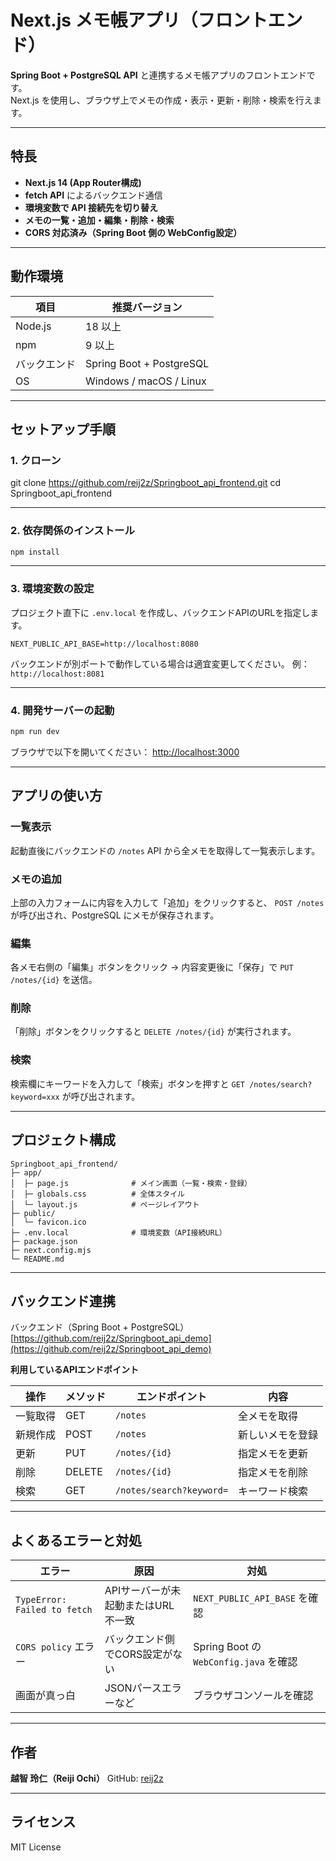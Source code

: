 # Next.js メモ帳アプリ（フロントエンド）

**Spring Boot + PostgreSQL API** と連携するメモ帳アプリのフロントエンドです。  
Next.js を使用し、ブラウザ上でメモの作成・表示・更新・削除・検索を行えます。

---

## 特長

- **Next.js 14 (App Router構成)**
- **fetch API** によるバックエンド通信
- **環境変数で API 接続先を切り替え**
- **メモの一覧・追加・編集・削除・検索**
- **CORS 対応済み（Spring Boot 側の WebConfig設定）**

---

## 動作環境

| 項目 | 推奨バージョン |
|------|----------------|
| Node.js | 18 以上 |
| npm | 9 以上 |
| バックエンド | Spring Boot + PostgreSQL |
| OS | Windows / macOS / Linux |

---

## セットアップ手順

### 1. クローン

git clone https://github.com/reij2z/Springboot_api_frontend.git
cd Springboot_api_frontend

---

### 2. 依存関係のインストール

```bash
npm install
```

---

### 3. 環境変数の設定

プロジェクト直下に `.env.local` を作成し、バックエンドAPIのURLを指定します。

```env
NEXT_PUBLIC_API_BASE=http://localhost:8080
```

バックエンドが別ポートで動作している場合は適宜変更してください。
例：`http://localhost:8081`

---

### 4. 開発サーバーの起動

```bash
npm run dev
```

ブラウザで以下を開いてください：
[http://localhost:3000](http://localhost:3000)

---

## アプリの使い方

### 一覧表示

起動直後にバックエンドの `/notes` API から全メモを取得して一覧表示します。

### メモの追加

上部の入力フォームに内容を入力して「追加」をクリックすると、
`POST /notes` が呼び出され、PostgreSQL にメモが保存されます。

### 編集

各メモ右側の「編集」ボタンをクリック → 内容変更後に「保存」で `PUT /notes/{id}` を送信。

### 削除

「削除」ボタンをクリックすると `DELETE /notes/{id}` が実行されます。

### 検索

検索欄にキーワードを入力して「検索」ボタンを押すと
`GET /notes/search?keyword=xxx` が呼び出されます。

---

## プロジェクト構成

```
Springboot_api_frontend/
├─ app/
│  ├─ page.js              # メイン画面（一覧・検索・登録）
│  ├─ globals.css          # 全体スタイル
│  └─ layout.js            # ページレイアウト
├─ public/
│  └─ favicon.ico
├─ .env.local              # 環境変数（API接続URL）
├─ package.json
├─ next.config.mjs
└─ README.md
```

---

## バックエンド連携

バックエンド（Spring Boot + PostgreSQL）
[https://github.com/reij2z/Springboot_api_demo](https://github.com/reij2z/Springboot_api_demo)

**利用しているAPIエンドポイント**

| 操作   | メソッド   | エンドポイント                  | 内容       |
| ---- | ------ | ------------------------ | -------- |
| 一覧取得 | GET    | `/notes`                 | 全メモを取得   |
| 新規作成 | POST   | `/notes`                 | 新しいメモを登録 |
| 更新   | PUT    | `/notes/{id}`            | 指定メモを更新  |
| 削除   | DELETE | `/notes/{id}`            | 指定メモを削除  |
| 検索   | GET    | `/notes/search?keyword=` | キーワード検索  |

---

## よくあるエラーと対処

| エラー                          | 原因                   | 対処                                 |
| ---------------------------- | -------------------- | ---------------------------------- |
| `TypeError: Failed to fetch` | APIサーバーが未起動またはURL不一致 | `NEXT_PUBLIC_API_BASE` を確認         |
| `CORS policy` エラー            | バックエンド側でCORS設定がない    | Spring Boot の `WebConfig.java` を確認 |
| 画面が真っ白                       | JSONパースエラーなど         | ブラウザコンソールを確認                       |

---

## 作者

**越智 玲仁（Reiji Ochi）**
GitHub: [reij2z](https://github.com/reij2z)

---

## ライセンス

MIT License